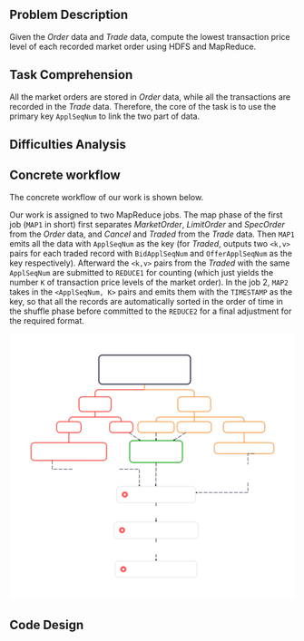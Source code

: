 ## Problem Description
Given the *Order* data and *Trade* data, compute the lowest transaction price level of each recorded market order using HDFS and MapReduce. 

## Task Comprehension
All the market orders are stored in *Order* data, while all the transactions are recorded in the *Trade* data.
Therefore, the core of the task is to use the primary key `ApplSeqNum` to link the two part of data.

## Difficulties Analysis


## Concrete workflow
The concrete workflow of our work is shown below. 

Our work is assigned to two MapReduce jobs. The map phase of the first job (`MAP1` in short) first separates *MarketOrder*, *LimitOrder* and *SpecOrder* from the *Order* data, and *Cancel* and *Traded* from the *Trade* data. Then `MAP1` emits all the data with `ApplSeqNum` as the key (for *Traded*, outputs two `<k,v>` pairs for each traded record with `BidApplSeqNum` and `OfferApplSeqNum` as the key respectively). Afterward the `<k,v>` pairs from the *Traded* with the same `ApplSeqNum` are submitted to `REDUCE1` for counting (which just yields the number `K` of transaction price levels of the market order). In the job 2, `MAP2` takes in the `<ApplSeqNum, K>` pairs and emits them with the `TIMESTAMP` as the key, so that all the records are automatically sorted in the order of time in the shuffle phase before committed to the `REDUCE2` for a final adjustment for the required format.

![](Workflow.svg)

## Code Design